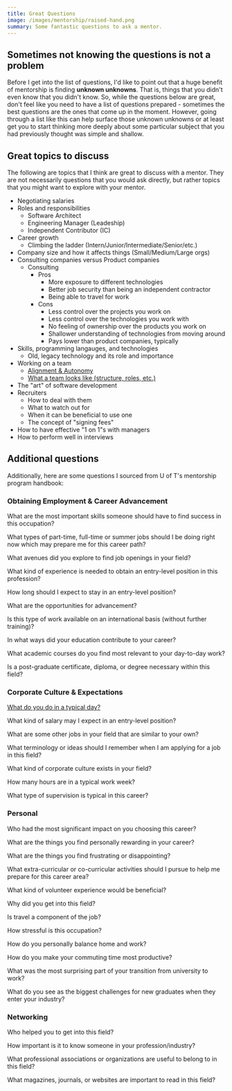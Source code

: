 ```yaml
---
title: Great Questions
image: /images/mentorship/raised-hand.png
summary: Some fantastic questions to ask a mentor.
---
```


## Sometimes not knowing the questions is not a problem

Before I get into the list of questions, I'd like to point out that a huge benefit of mentorship is finding **unknown unknowns**. That is, things that you didn't even know that you didn't know. So, while the questions below are great, don't feel like you need to have a list of questions prepared - sometimes the best questions are the ones that come up in the moment. However, going through a list like this can help surface those unknown unknowns or at least get you to start thinking more deeply about some particular subject that you had previously thought was simple and shallow.

## Great topics to discuss

The following are topics that I think are great to discuss with a mentor. They are not necessarily questions that you would ask directly, but rather topics that you might want to explore with your mentor.

* Negotiating salaries
* Roles and responsibilities
  * Software Architect
  * Engineering Manager (Leadeship)
  * Independent Contributor (IC)
* Career growth
  * Climbing the ladder (Intern/Junior/Intermediate/Senior/etc.)
* Company size and how it affects things (Small/Medium/Large orgs)
* Consulting companies versus Product companies
  * Consulting
    * Pros
      * More exposure to different technologies
      * Better job security than being an independent contractor
      * Being able to travel for work
    * Cons
      * Less control over the projects you work on
      * Less control over the technologies you work with
      * No feeling of ownership over the products you work on
      * Shallower understanding of technologies from moving around
      * Pays lower than product companies, typically
* Skills, programming langauges, and technologies
  * Old, legacy technology and its role and importance
* Working on a team
  * [Alignment & Autonomy](/mentorship/alignment-autonomy)
  * [What a team looks like (structure, roles, etc.)](/mentorship/team-structure)
* The "art" of software development
* Recruiters
  * How to deal with them
  * What to watch out for
  * When it can be beneficial to use one
  * The concept of "signing fees"
* How to have effective "1 on 1"s with managers
* How to perform well in interviews

## Additional questions

Additionally, here are some questions I sourced from U of T's mentorship program handbook:

### Obtaining Employment & Career Advancement

What are the most important skills someone should have to find success in this occupation?

What types of part-time, full-time or summer jobs should I be doing right now which may prepare me for this career path?

What avenues did you explore to find job openings in your field?

What kind of experience is needed to obtain an entry-level position in this profession?

How long should I expect to stay in an entry-level position?

What are the opportunities for advancement?

Is this type of work available on an international basis (without further training)?

In what ways did your education contribute to your career?

What academic courses do you find most relevant to your day-to-day work?

Is a post-graduate certificate, diploma, or degree necessary within this field?

### Corporate Culture & Expectations

[What do you do in a typical day?](/mentorship/team-structure)

What kind of salary may I expect in an entry-level position?

What are some other jobs in your field that are similar to your own?

What terminology or ideas should I remember when I am applying for a job in this field?

What kind of corporate culture exists in your field?

How many hours are in a typical work week?

What type of supervision is typical in this career?

### Personal

Who had the most significant impact on you choosing this career?

What are the things you find personally rewarding in your career?

What are the things you find frustrating or disappointing?

What extra-curricular or co-curricular activities should I pursue to help me prepare for this career area?

What kind of volunteer experience would be beneficial?

Why did you get into this field?

Is travel a component of the job?

How stressful is this occupation?

How do you personally balance home and work?

How do you make your commuting time most productive?

What was the most surprising part of your transition from university to work?

What do you see as the biggest challenges for new graduates when they enter your industry?

### Networking

Who helped you to get into this field?

How important is it to know someone in your profession/industry?

What professional associations or organizations are useful to belong to in this field?

What magazines, journals, or websites are important to read in this field?
